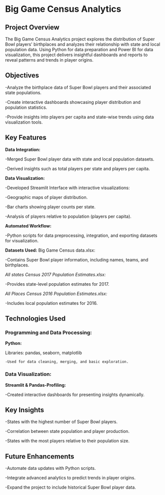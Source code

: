 # Big Game Census Analytics
## Project Overview
The Big Game Census Analytics project explores the distribution of Super Bowl players' birthplaces and analyzes their relationship with state and local population data. Using Python for data preparation and Power BI for data visualization, this project delivers insightful dashboards and reports to reveal patterns and trends in player origins.

## Objectives
-Analyze the birthplace data of Super Bowl players and their associated state populations.

-Create interactive dashboards showcasing player distribution and population statistics.

-Provide insights into players per capita and state-wise trends using data visualization tools.
## Key Features
**Data Integration:**

-Merged Super Bowl player data with state and local population datasets.

-Derived insights such as total players per state and players per capita.

**Data Visualization:**

-Developed Streamlit Interface with interactive visualizations:

-Geographic maps of player distribution.

-Bar charts showing player counts per state.

-Analysis of players relative to population (players per capita).

**Automated Workflow:**

-Python scripts for data preprocessing, integration, and exporting datasets for visualization.

**Datasets Used:**
Big Game Census data.xlsx:

-Contains Super Bowl player information, including names, teams, and birthplaces.

*All states Census 2017 Population Estimates.xlsx:*

-Provides state-level population estimates for 2017.

*All Places Census 2016 Population Estimates.xlsx:*

-Includes local population estimates for 2016.

## Technologies Used
### Programming and Data Processing:
**Python:**

Libraries: pandas, seaborn, matplotlib
    
    -Used for data cleaning, merging, and basic exploration.

### Data Visualization:
**Streamlit & Pandas-Profiling:**

-Created interactive dashboards for presenting insights dynamically.


## Key Insights
-States with the highest number of Super Bowl players.

-Correlation between state population and player production.

-States with the most players relative to their population size.

## Future Enhancements
-Automate data updates with Python scripts.

-Integrate advanced analytics to predict trends in player origins.

-Expand the project to include historical Super Bowl player data.
